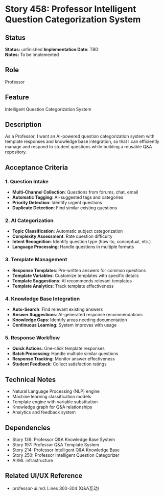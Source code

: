 # Story 458: Professor Intelligent Question Categorization System

## Status
**Status:** unfinished
**Implementation Date:** TBD  
**Notes:** To be implemented

## Role
Professor

## Feature
Intelligent Question Categorization System

## Description
As a Professor, I want an AI-powered question categorization system with template responses and knowledge base integration, so that I can efficiently manage and respond to student questions while building a reusable Q&A repository.

## Acceptance Criteria

### 1. Question Intake
- **Multi-Channel Collection**: Questions from forums, chat, email
- **Automatic Tagging**: AI-suggested tags and categories
- **Priority Detection**: Identify urgent questions
- **Duplicate Detection**: Find similar existing questions

### 2. AI Categorization
- **Topic Classification**: Automatic subject categorization
- **Complexity Assessment**: Rate question difficulty
- **Intent Recognition**: Identify question type (how-to, conceptual, etc.)
- **Language Processing**: Handle questions in multiple formats

### 3. Template Management
- **Response Templates**: Pre-written answers for common questions
- **Template Variables**: Customize templates with specific details
- **Template Suggestions**: AI recommends relevant templates
- **Template Analytics**: Track template effectiveness

### 4. Knowledge Base Integration
- **Auto-Search**: Find relevant existing answers
- **Answer Suggestions**: AI-generated response recommendations
- **Knowledge Gaps**: Identify areas needing documentation
- **Continuous Learning**: System improves with usage

### 5. Response Workflow
- **Quick Actions**: One-click template responses
- **Batch Processing**: Handle multiple similar questions
- **Response Tracking**: Monitor answer effectiveness
- **Student Feedback**: Collect satisfaction ratings

## Technical Notes
- Natural Language Processing (NLP) engine
- Machine learning classification models
- Template engine with variable substitution
- Knowledge graph for Q&A relationships
- Analytics and feedback system

## Dependencies
- Story 136: Professor Q&A Knowledge Base System
- Story 197: Professor Q&A Template System
- Story 214: Professor Intelligent Q&A Knowledge Base
- Story 250: Professor Intelligent Question Categorizer
- AI/ML infrastructure

## Related UI/UX Reference
- professor-ui.md: Lines 300-304 (Q&A互动)
